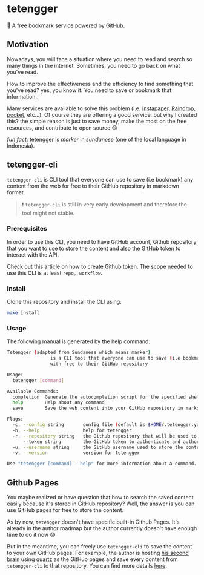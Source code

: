 # tetengger
📑 A free bookmark service powered by GitHub. 

## Motivation

Nowadays, you will face a situation where you need to read and search so many things in the internet. Sometimes, you need to go back on what you've read.

How to improve the effectiveness and the efficiency to find something that you've read? yes, you know it. You need to save or bookmark that information.

Many services are available to solve this problem (i.e. [Instapaper](https://www.instapaper.com/u), [Raindrop](https://raindrop.io/), [pocket](https://getpocket.com/en/), etc...). Of course they are offering a good service,  but why I created this? the simple reason is just to save money, make the most on the free resources, and contribute to open source 😊

*fun fact*: tetengger is *marker* in *sundanese* (one of the local language in Indonesia).

## tetengger-cli

`tetengger-cli` is CLI tool that everyone can use to save (i.e bookmark) any content from the web for free to their GitHub repository in markdown format.

> ❗️ `tetengger-cli` is still in very early development and therefore the tool might not stable.

### Prerequisites
In order to use this CLI, you need to have GitHub account, Github repository that you want to use to store the content and also the GitHub token to interact with the API.

Check out this [article](https://docs.github.com/en/enterprise-server@3.4/authentication/keeping-your-account-and-data-secure/creating-a-personal-access-token) on how to create Github token. The scope needed to use this CLI is at least `repo, workflow`.

### Install
Clone this repository and install the CLI using:

```bash
make install
```

### Usage
The following manual is generated by the help command:

```bash
Tetengger (adapted from Sundanese which means marker) 
                is a CLI tool that everyone can use to save (i.e bookmark) any content from the web 
                with free to their GitHub repository

Usage:
  tetengger [command]

Available Commands:
  completion  Generate the autocompletion script for the specified shell
  help        Help about any command
  save        Save the web content into your GitHub repository in markdown format

Flags:
  -c, --config string       config file (default is $HOME/.tetengger.yaml)
  -h, --help                help for tetengger
  -r, --repository string   the Github repository that will be used to store the content.
      --token string        the GitHub token to authenticate and authorize tetengger with the GitHub account.
  -u, --username string     the GitHub username used to store the content.
  -v, --version             version for tetengger

Use "tetengger [command] --help" for more information about a command.
```

## Github Pages

You maybe realized or have question that how to search the saved content easily because it's stored in GitHub repository? Well, the answer is you can use GitHub pages for free to store the content.

As by now, `tetengger` doesn't have specific built-in Github Pages. It's already in the author roadmap but the author currently doesn't have enough time to do it now 😞

But in the meantime, you can freely use `tetengger-cli` to save the content to your own GitHub pages. For example, the author is hosting [his second brain](https://irfansofyana.github.io/MySecondBrain/) using [quartz](https://github.com/jackyzha0/quartz) as the GitHub pages and save every content from `tetengger-cli` to that repository. You can find more details [here](https://github.com/irfansofyana/MySecondBrain/tree/hugo/content/bookmark).